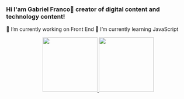 ### Hi I'am Gabriel Franco👋 creator of digital content and technology content!

🔭 I’m currently working on Front End
🌱 I’m currently learning JavaScript

<div align="center">
  <a href="https://github.com/GabrieloFranco">
  <img height="150em" src="https://github-readme-stats.vercel.app/api?username=GabrieloFranco&show_icons=true&theme=dracula&include_all_commits=true&count_private=true"/>
  <img height="150em" src="https://github-readme-stats.vercel.app/api/top-langs/?username=GabrieloFranco&layout=compact&langs_count=7&theme=dracula"/>
</div>
